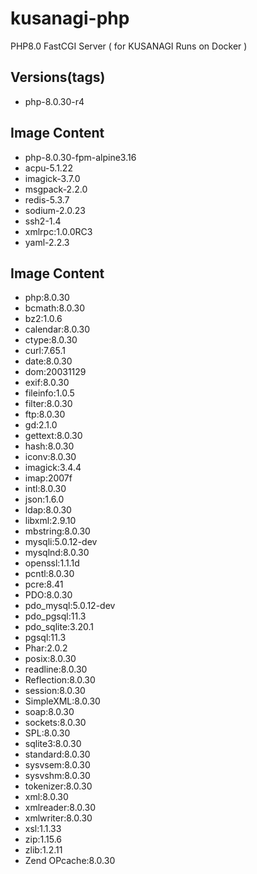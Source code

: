 # kusanagi-php
PHP8.0 FastCGI Server ( for KUSANAGI Runs on Docker )

## Versions(tags)
- php-8.0.30-r4

## Image Content
- php-8.0.30-fpm-alpine3.16
- acpu-5.1.22
- imagick-3.7.0
- msgpack-2.2.0
- redis-5.3.7
- sodium-2.0.23
- ssh2-1.4
- xmlrpc:1.0.0RC3
- yaml-2.2.3

## Image Content
- php:8.0.30
- bcmath:8.0.30
- bz2:1.0.6
- calendar:8.0.30
- ctype:8.0.30
- curl:7.65.1
- date:8.0.30
- dom:20031129
- exif:8.0.30
- fileinfo:1.0.5
- filter:8.0.30
- ftp:8.0.30
- gd:2.1.0
- gettext:8.0.30
- hash:8.0.30
- iconv:8.0.30
- imagick:3.4.4
- imap:2007f
- intl:8.0.30
- json:1.6.0
- ldap:8.0.30
- libxml:2.9.10
- mbstring:8.0.30
- mysqli:5.0.12-dev
- mysqlnd:8.0.30
- openssl:1.1.1d
- pcntl:8.0.30
- pcre:8.41
- PDO:8.0.30
- pdo_mysql:5.0.12-dev
- pdo_pgsql:11.3
- pdo_sqlite:3.20.1
- pgsql:11.3
- Phar:2.0.2
- posix:8.0.30
- readline:8.0.30
- Reflection:8.0.30
- session:8.0.30
- SimpleXML:8.0.30
- soap:8.0.30
- sockets:8.0.30
- SPL:8.0.30
- sqlite3:8.0.30
- standard:8.0.30
- sysvsem:8.0.30
- sysvshm:8.0.30
- tokenizer:8.0.30
- xml:8.0.30
- xmlreader:8.0.30
- xmlwriter:8.0.30
- xsl:1.1.33
- zip:1.15.6
- zlib:1.2.11
- Zend OPcache:8.0.30

